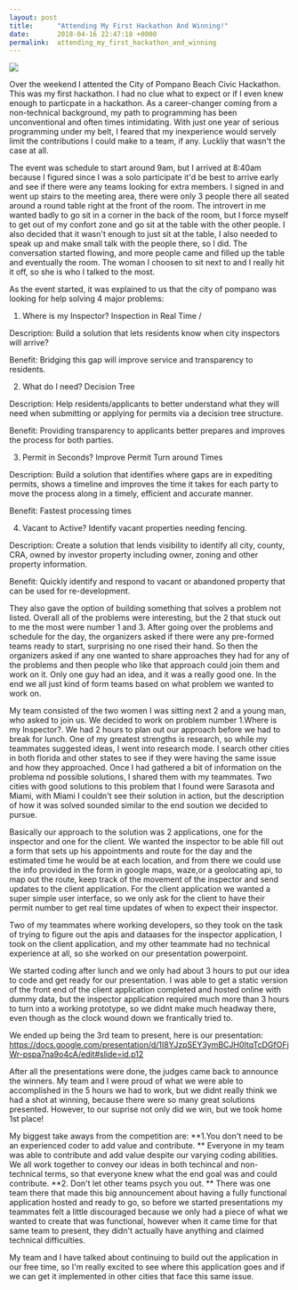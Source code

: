 ```yaml
---
layout: post
title:      "Attending My First Hackathon And Winning!"
date:       2018-04-16 22:47:18 +0000
permalink:  attending_my_first_hackathon_and_winning
---
```



![](https://secure.meetupstatic.com/photos/event/c/3/c/f/600_470150127.jpeg)


Over the weekend I attented the City of Pompano Beach Civic Hackathon. This was my first hackathon.  I had no clue what to expect or if I even knew enough to particpate in a hackathon. As a career-changer coming from a non-technical background, my path to programming has been unconventional and often times intimidating. With just one year of serious programming under my belt, I feared that my inexperience would servely limit the contributions I could make to a team, if any. Luckliy that wasn't the case at all.

The event was schedule to start around 9am, but I arrived at 8:40am because I figured since I was a solo participate it'd be best to arrive early and see if there were any teams looking for extra members. I signed in and went up stairs to the meeting area, there were only 3 people there all seated around a round table right at the front of the room. The introvert in me wanted badly to go sit in a corner in the back of the room, but I force myself to get out of my confort zone and go sit at the table with the other people. I also decided that it wasn't enough to just sit at the table, I also needed to speak up and make small talk with the people there, so I did. The conversation started flowing, and more people came and filled up the table and eventually the room. The woman I choosen to sit next to and I really hit it off, so she is who I talked to the most.

As the event started, it was explained to us that the city of pompano was looking for help solving 4 major problems:

1. Where is my Inspector? Inspection in Real Time / 

Description: Build a solution that lets residents know when city inspectors will arrive?

Benefit: Bridging this gap will improve service and transparency to residents.

2. What do I need? Decision Tree

Description: Help residents/applicants to better understand what they will need when submitting or applying for permits via a decision tree structure.

Benefit: Providing transparency to applicants better prepares and improves the process for both parties.

3. Permit in Seconds? Improve Permit Turn around Times

Description: Build a solution that identifies where gaps are in expediting permits, shows a timeline and improves the time it takes for each party to move the process along in a timely, efficient and accurate manner.

Benefit: Fastest processing times

4. Vacant to Active? Identify vacant properties needing fencing. 

Description: Create a solution that lends visibility to identify all city, county, CRA, owned by investor property including owner, zoning and other property information.

Benefit: Quickly identify and respond to vacant or abandoned property that can be used for re-development.

They also gave the option of building something that solves a problem not listed. Overall all of the problems were interesting, but the 2 that stuck out to me the most were number 1 and 3. After going over the problems and schedule for the day, the organizers asked if there were any pre-formed teams ready to start, surprising no one rised their hand. So then the organizers asked if any one wanted to share approaches they had for any of the problems and then people who like that approach could join them and work on it. Only one guy had an idea, and it was a really good one. In the end we all just kind of form teams based on what problem we wanted to work on.

My team consisted of the two women I was sitting next 2 and a young man, who asked to join us. We decided to work on problem number 1.Where is my Inspector?. We had 2 hours to plan out our approach before we had to break for lunch. One of my greatest strengths is research, so while my teammates suggested ideas, I went into research mode. I search other cities in both florida and other states to see if they were having the same issue and how they approached.  Once I had gathered a bit of information on the problema nd possible solutions, I shared them with my teammates. Two cities with good solutions to this problem that I found were Sarasota and Miami, with Miami I couldn't see their solution in action, but the description of how it was solved sounded similar to the end soution we decided to pursue. 

Basically our approach to the solution was 2 applications, one for the inspector and one for the client. We wanted the inspector to be able fill out a form that sets up his appointments and route for the day  and the estimated time he would be at each location, and from there we could use the info provided in the form in google maps, waze,or a geolocating api, to map out the route, keep track of the movement of the inspector and send updates to the client application. For the client application we wanted a super simple user interface, so we only ask for the client to have their permit number to get real time updates of when to expect their inspector. 

Two of my teammates where working developers, so they took on the task of trying to figure out the apis and dataases for the inspector application, I took on the client application, and my other teammate had no technical experience at all, so she worked on our presentation powerpoint. 

We started coding after lunch and we only had about 3 hours to put our idea to code and get ready for our presentation. I was able to get a static version of the front end of the client application completed and hosted online with dummy data, but the inspector application required much more than 3 hours to turn into a working prototype, so we didnt make much headway there, even though as the clock wound down we frantically tried to. 

We ended up being the 3rd team to present, here is our presentation: https://docs.google.com/presentation/d/1I8YJzpSEY3ymBCJH0ItqTcDGfOFjWr-pspa7na9o4cA/edit#slide=id.p12

After all the presentations were done, the judges came back to announce the winners. My team and I were proud of what we were able to accomplished in the 5 hours we had to work, but we didnt really think we had a shot at winning, because there were so many great solutions presented. However, to our suprise not only did we win, but we took home 1st place! 

My biggest take aways from the competition are:
**1.You don't need to be an experienced coder to add value and contribute. **
Everyone in my team was able to contribute and add value despite our varying coding abilities. We all work together to convey our ideas in both techincal and non-technical terms, so that everyone knew what the end goal was and could contribute.
**2. Don't let other teams psych you out. **
There was one team there that made this big announcement about having a fully functional application hosted and ready to go, so before we started presentations my teammates felt a little discouraged because we only had a piece of what we wanted to create that was functional, however when it came time for that same team to present, they didn't actually have anything and claimed technical difficulties.

My team and I have talked about continuing to build out the application in our free time, so I'm really excited to see where this application goes and if we can get it implemented in other cities that face this same issue. 






